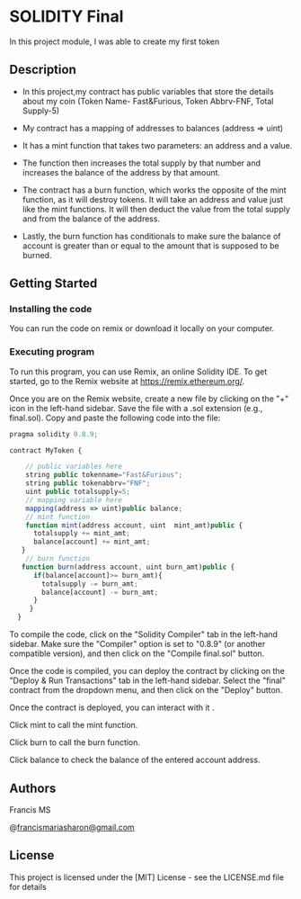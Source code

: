 # SOLIDITY Final

In this project module, I was able to create my first token 

## Description

* In this project,my contract has public variables that store the details about my coin (Token Name- Fast&Furious, Token Abbrv-FNF, Total Supply-5)

* My contract has a mapping of addresses to balances (address => uint)

* It has a mint function that takes two parameters: an address and a value. 
* The function then increases the total supply by that number and increases the balance of the address by that amount.
* The contract has a burn function, which works the opposite of the mint function, as it will destroy tokens. It will take an address and value just like the mint functions. It will then deduct the value from the total supply and from the balance of the address.
* Lastly, the burn function has conditionals to make sure the balance of account is greater than or equal to the amount that is supposed to be burned.
## Getting Started

### Installing the code

You can run the code on remix or download it locally on your computer.

### Executing program

To run this program, you can use Remix, an online Solidity IDE. To get started, go to the Remix website at https://remix.ethereum.org/.

Once you are on the Remix website, create a new file by clicking on the "+" icon in the left-hand sidebar. Save the file with a .sol extension (e.g., final.sol). Copy and paste the following code into the file:

```javascript
pragma solidity 0.8.9;

contract MyToken {

    // public variables here
    string public tokenname="Fast&Furious";
    string public tokenabbrv="FNF";
    uint public totalsupply=5;
    // mapping variable here
    mapping(address => uint)public balance;
    // mint function
    function mint(address account, uint  mint_amt)public {
      totalsupply += mint_amt;
      balance[account] += mint_amt;
   }
    // burn function
   function burn(address account, uint burn_amt)public {
      if(balance[account]>= burn_amt){
        totalsupply -= burn_amt;
        balance[account] -= burn_amt;
      }
     }
  }

```

To compile the code, click on the "Solidity Compiler" tab in the left-hand sidebar. Make sure the "Compiler" option is set to "0.8.9" (or another compatible version), and then click on the "Compile final.sol" button.

Once the code is compiled, you can deploy the contract by clicking on the "Deploy & Run Transactions" tab in the left-hand sidebar. Select the "final" contract from the dropdown menu, and then click on the "Deploy" button.

Once the contract is deployed, you can interact with it . 

Click mint to call the mint function.

Click burn to call the burn function.

Click balance to check the balance of the entered account address.
## Authors

Francis MS

@francismariasharon@gmail.com

## License

This project is licensed under the [MIT] License - see the LICENSE.md file for details
